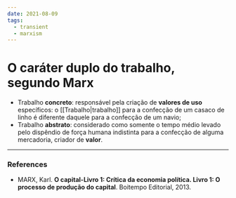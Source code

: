 ```yaml
---
date: 2021-08-09
tags:
  - transient
  - marxism
---
```

# O caráter duplo do trabalho, segundo Marx
* Trabalho **concreto**: responsável pela criação de **valores de uso** específicos: o [[Trabalho|trabalho]] para a confecção de um casaco de linho é diferente daquele para a confecção de um navio; 
* Trabalho **abstrato**: considerado como somente o tempo médio levado pelo dispêndio de força humana indistinta para a confecção de alguma mercadoria, criador de **valor**.  


---
### References
- MARX, Karl. **O capital-Livro 1: Crítica da economia política. Livro 1: O processo de produção do capital**. Boitempo Editorial, 2013.